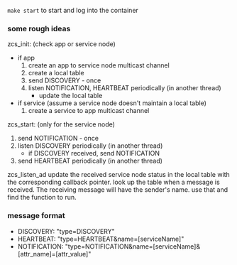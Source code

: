 `make start` to start and log into the container

### some rough ideas

zcs_init: (check app or service node)
- if app
  1. create an app to service node multicast channel
  2. create a local table 
  3. send DISCOVERY - once
  4. listen NOTIFICATION, HEARTBEAT periodically (in another thread)
      - update the local table
- if service (assume a service node doesn't maintain a local table)
  1. create a service to app multicast channel

zcs_start: (only for the service node)
1. send NOTIFICATION - once
2. listen DISCOVERY periodically (in another thread)
   - if DISCOVERY received, send NOTIFICATION 
3. send HEARTBEAT periodically (in another thread)

zcs_listen_ad
  update the received service node status in the local table with the corresponding callback pointer.
  look up the table when a message is received. The receiving message will have the sender's name. use that and find the function to run. 


### message format
- DISCOVERY: "type=DISCOVERY"
- HEARTBEAT: "type=HEARTBEAT&name=[serviceName]"
- NOTIFICATION: "type=NOTIFICATION&name=[serviceName]&[attr_name]=[attr_value]"